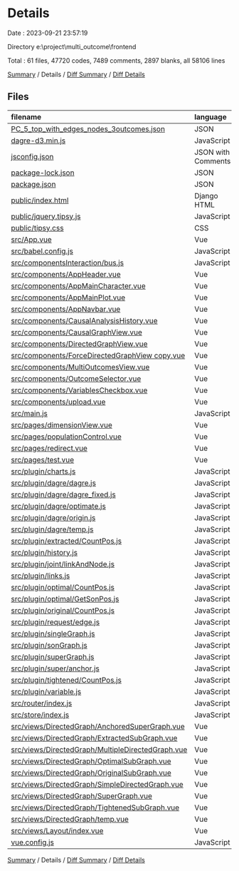 # Details

Date : 2023-09-21 23:57:19

Directory e:\\project\\multi_outcome\\frontend

Total : 61 files,  47720 codes, 7489 comments, 2897 blanks, all 58106 lines

[Summary](results.md) / Details / [Diff Summary](diff.md) / [Diff Details](diff-details.md)

## Files
| filename | language | code | comment | blank | total |
| :--- | :--- | ---: | ---: | ---: | ---: |
| [PC_5_top_with_edges_nodes_3outcomes.json](/PC_5_top_with_edges_nodes_3outcomes.json) | JSON | 46 | 0 | 8 | 54 |
| [dagre-d3.min.js](/dagre-d3.min.js) | JavaScript | 1,035 | 3,781 | 0 | 4,816 |
| [jsconfig.json](/jsconfig.json) | JSON with Comments | 9 | 12 | 0 | 21 |
| [package-lock.json](/package-lock.json) | JSON | 22,396 | 0 | 1 | 22,397 |
| [package.json](/package.json) | JSON | 73 | 0 | 1 | 74 |
| [public/index.html](/public/index.html) | Django HTML | 47 | 0 | 8 | 55 |
| [public/jquery.tipsy.js](/public/jquery.tipsy.js) | JavaScript | 223 | 24 | 41 | 288 |
| [public/tipsy.css](/public/tipsy.css) | CSS | 105 | 4 | 16 | 125 |
| [src/App.vue](/src/App.vue) | Vue | 51 | 6 | 4 | 61 |
| [src/babel.config.js](/src/babel.config.js) | JavaScript | 15 | 11 | 1 | 27 |
| [src/componentsInteraction/bus.js](/src/componentsInteraction/bus.js) | JavaScript | 2 | 14 | 5 | 21 |
| [src/components/AppHeader.vue](/src/components/AppHeader.vue) | Vue | 13 | 5 | 3 | 21 |
| [src/components/AppMainCharacter.vue](/src/components/AppMainCharacter.vue) | Vue | 17 | 7 | 2 | 26 |
| [src/components/AppMainPlot.vue](/src/components/AppMainPlot.vue) | Vue | 58 | 0 | 5 | 63 |
| [src/components/AppNavbar.vue](/src/components/AppNavbar.vue) | Vue | 75 | 2 | 3 | 80 |
| [src/components/CausalAnalysisHistory.vue](/src/components/CausalAnalysisHistory.vue) | Vue | 515 | 13 | 6 | 534 |
| [src/components/CausalGraphView.vue](/src/components/CausalGraphView.vue) | Vue | 150 | 16 | 15 | 181 |
| [src/components/DirectedGraphView.vue](/src/components/DirectedGraphView.vue) | Vue | 300 | 0 | 14 | 314 |
| [src/components/ForceDirectedGraphView copy.vue](/src/components/ForceDirectedGraphView%20copy.vue) | Vue | 141 | 36 | 19 | 196 |
| [src/components/MultiOutcomesView.vue](/src/components/MultiOutcomesView.vue) | Vue | 145 | 15 | 15 | 175 |
| [src/components/OutcomeSelector.vue](/src/components/OutcomeSelector.vue) | Vue | 368 | 12 | 8 | 388 |
| [src/components/VariablesCheckbox.vue](/src/components/VariablesCheckbox.vue) | Vue | 42 | 0 | 1 | 43 |
| [src/components/upload.vue](/src/components/upload.vue) | Vue | 41 | 0 | 2 | 43 |
| [src/main.js](/src/main.js) | JavaScript | 22 | 28 | 8 | 58 |
| [src/pages/dimensionView.vue](/src/pages/dimensionView.vue) | Vue | 28 | 0 | 2 | 30 |
| [src/pages/populationControl.vue](/src/pages/populationControl.vue) | Vue | 18 | 0 | 3 | 21 |
| [src/pages/redirect.vue](/src/pages/redirect.vue) | Vue | 21 | 1 | 3 | 25 |
| [src/pages/test.vue](/src/pages/test.vue) | Vue | 8 | 0 | 5 | 13 |
| [src/plugin/charts.js](/src/plugin/charts.js) | JavaScript | 470 | 7 | 4 | 481 |
| [src/plugin/dagre/dagre.js](/src/plugin/dagre/dagre.js) | JavaScript | 3,118 | 843 | 580 | 4,541 |
| [src/plugin/dagre/dagre_fixed.js](/src/plugin/dagre/dagre_fixed.js) | JavaScript | 3,034 | 742 | 607 | 4,383 |
| [src/plugin/dagre/optimate.js](/src/plugin/dagre/optimate.js) | JavaScript | 143 | 15 | 24 | 182 |
| [src/plugin/dagre/origin.js](/src/plugin/dagre/origin.js) | JavaScript | 3,012 | 742 | 597 | 4,351 |
| [src/plugin/dagre/temp.js](/src/plugin/dagre/temp.js) | JavaScript | 3,116 | 862 | 583 | 4,561 |
| [src/plugin/extracted/CountPos.js](/src/plugin/extracted/CountPos.js) | JavaScript | 59 | 17 | 4 | 80 |
| [src/plugin/history.js](/src/plugin/history.js) | JavaScript | 151 | 0 | 3 | 154 |
| [src/plugin/joint/linkAndNode.js](/src/plugin/joint/linkAndNode.js) | JavaScript | 52 | 0 | 1 | 53 |
| [src/plugin/links.js](/src/plugin/links.js) | JavaScript | 26 | 0 | 1 | 27 |
| [src/plugin/optimal/CountPos.js](/src/plugin/optimal/CountPos.js) | JavaScript | 143 | 2 | 7 | 152 |
| [src/plugin/optimal/GetSonPos.js](/src/plugin/optimal/GetSonPos.js) | JavaScript | 56 | 0 | 2 | 58 |
| [src/plugin/original/CountPos.js](/src/plugin/original/CountPos.js) | JavaScript | 67 | 1 | 3 | 71 |
| [src/plugin/request/edge.js](/src/plugin/request/edge.js) | JavaScript | 14 | 3 | 1 | 18 |
| [src/plugin/singleGraph.js](/src/plugin/singleGraph.js) | JavaScript | 234 | 19 | 13 | 266 |
| [src/plugin/sonGraph.js](/src/plugin/sonGraph.js) | JavaScript | 395 | 36 | 27 | 458 |
| [src/plugin/superGraph.js](/src/plugin/superGraph.js) | JavaScript | 578 | 12 | 20 | 610 |
| [src/plugin/super/anchor.js](/src/plugin/super/anchor.js) | JavaScript | 65 | 0 | 3 | 68 |
| [src/plugin/tightened/CountPos.js](/src/plugin/tightened/CountPos.js) | JavaScript | 320 | 4 | 12 | 336 |
| [src/plugin/variable.js](/src/plugin/variable.js) | JavaScript | 126 | 0 | 1 | 127 |
| [src/router/index.js](/src/router/index.js) | JavaScript | 103 | 8 | 3 | 114 |
| [src/store/index.js](/src/store/index.js) | JavaScript | 26 | 33 | 8 | 67 |
| [src/views/DirectedGraph/AnchoredSuperGraph.vue](/src/views/DirectedGraph/AnchoredSuperGraph.vue) | Vue | 801 | 15 | 24 | 840 |
| [src/views/DirectedGraph/ExtractedSubGraph.vue](/src/views/DirectedGraph/ExtractedSubGraph.vue) | Vue | 755 | 4 | 20 | 779 |
| [src/views/DirectedGraph/MultipleDirectedGraph.vue](/src/views/DirectedGraph/MultipleDirectedGraph.vue) | Vue | 120 | 0 | 2 | 122 |
| [src/views/DirectedGraph/OptimalSubGraph.vue](/src/views/DirectedGraph/OptimalSubGraph.vue) | Vue | 843 | 17 | 20 | 880 |
| [src/views/DirectedGraph/OriginalSubGraph.vue](/src/views/DirectedGraph/OriginalSubGraph.vue) | Vue | 694 | 5 | 18 | 717 |
| [src/views/DirectedGraph/SimpleDirectedGraph.vue](/src/views/DirectedGraph/SimpleDirectedGraph.vue) | Vue | 914 | 25 | 30 | 969 |
| [src/views/DirectedGraph/SuperGraph.vue](/src/views/DirectedGraph/SuperGraph.vue) | Vue | 774 | 15 | 28 | 817 |
| [src/views/DirectedGraph/TightenedSubGraph.vue](/src/views/DirectedGraph/TightenedSubGraph.vue) | Vue | 696 | 5 | 17 | 718 |
| [src/views/DirectedGraph/temp.vue](/src/views/DirectedGraph/temp.vue) | Vue | 798 | 35 | 24 | 857 |
| [src/views/Layout/index.vue](/src/views/Layout/index.vue) | Vue | 44 | 5 | 7 | 56 |
| [vue.config.js](/vue.config.js) | JavaScript | 9 | 30 | 4 | 43 |

[Summary](results.md) / Details / [Diff Summary](diff.md) / [Diff Details](diff-details.md)